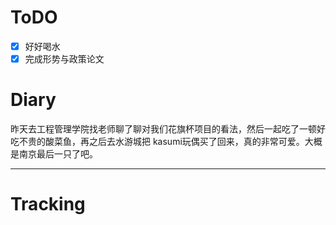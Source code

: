 # ToDO
- [x] 好好喝水
- [x] 完成形势与政策论文

# Diary

昨天去工程管理学院找老师聊了聊对我们花旗杯项目的看法，然后一起吃了一顿好吃不贵的酸菜鱼，再之后去水游城把 kasumi玩偶买了回来，真的非常可爱。大概是南京最后一只了吧。


---


# Tracking








